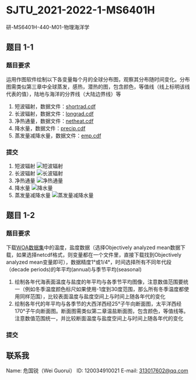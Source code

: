 # SJTU_2021-2022-1-MS6401H

研-MS6401H-440-M01-物理海洋学

## 题目 1-1

### 题目要求

运用作图软件绘制以下各变量每个月的全球分布图，观察其分布随时间变化。分布图需类似第三章中全球蒸发，感热，潜热的图，包含颜色，等值线（线上标明该线代表的值），陆地与海洋的分界线（大陆边界线）等

1. 短波辐射，数据文件：[shortrad.cdf](data/shortrad.cdf)
2. 长波辐射，数据文件：[longrad.cdf](data/longrad.cdf)
3. 净热通量，数据文件：[netheat.cdf](data/netheat.cdf)
4. 降水量，数据文件：[precip.cdf](data/precip.cdf)
5. 蒸发量减降水量，数据文件：[emp.cdf](data/emp.cdf)

### 提交

1. 短波辐射
   ![短波辐射](doc/net%20short%20wave%20radiation.png)
2. 长波辐射
   ![长波辐射](doc/outgoing%20longwave%20radiation.png)
3. 净热通量
   ![净热通量](doc/constrained%20new%20outgoing%20heat%20flux.png)
4. 降水量
   ![降水量](doc/precipitation%20rate.png)
5. 蒸发量减降水量
   ![蒸发量减降水量](doc/constrained%20evaporation%20minus%20precipitation.png)

## 题目 1-2

### 题目要求

下载[WOA数据集](https://www.ncei.noaa.gov/access/world-ocean-atlas-2018/)中的温度，盐度数据（选择Objectively analyzed mean数据下载，如果选择netcdf格式，则变量都在一个文件里，直接下载找到Objectively analyzed mean变量即可），数据精度1°或1/4°，时间选择所有不同年代段（decade periods)的年平均(annual)与季节平均(seasonal)

1. 绘制各年代海表面温度与盐度的年平均与各季节平均图像，注意数值范围要统一（例如冬季温度颜色标尺如果使用-1度到30度范围，那么所有冬季温度都使用同样范围），比较表面温度与盐度空间上与时间上随各年代的变化
2. 绘制各年代的年平均与各季节的大西洋西经25°子午向断面图，太平洋西经170°子午向断面图。断面图需类似第二章温盐断面图，包含颜色，等值线等。注意数值范围统一，并比较断面温度与盐度空间上与时间上随各年代的变化

### 提交

## 联系我

Name: 危国锐（Wei Guorui）
ID: 120034910021
E-mail: 313017602@qq.com
